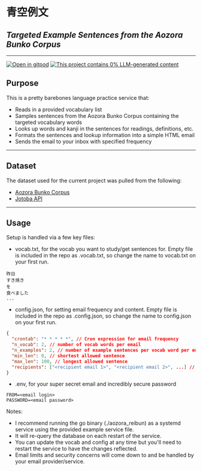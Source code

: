 # 青空例文

## _Targeted Example Sentences from the Aozora Bunko Corpus_

---

[![Open in gitpod](https://gitpod.io/button/open-in-gitpod.svg)](https://gitpod.io/#https://github.com/ryancahildebrandt/aozora_reibun)
[![This project contains 0% LLM-generated content](https://brainmade.org/88x31-dark.png)](https://brainmade.org/)

## Purpose

This is a pretty barebones language practice service that:

- Reads in a provided vocabulary list
- Samples sentences from the Aozora Bunko Corpus containing the targeted vocabulary words
- Looks up words and kanji in the sentences for readings, definitions, etc.
- Formats the sentences and lookup information into a simple HTML email
- Sends the email to your inbox with specified frequency

---

## Dataset

The dataset used for the current project was pulled from the following:

- [Aozora Bunko Corpus](https://www.kaggle.com/datasets/ryancahildebrandt/azbcorpus)
- [Jotoba API](https://jotoba.de)

---

## Usage

Setup is handled via a few key files:

- vocab.txt, for the vocab you want to study/get sentences for. Empty file is included in the repo as .vocab.txt, so change the name to vocab.txt on your first run.

```
昨日
すき焼き
を
食べました
...
```

- config.json, for setting email frequency and content. Empty file is included in the repo as .config.json, so change the name to config.json on your first run.

```json
{
  "crontab": "* * * * *", // Cron expression for email frequency
  "n_vocab": 2, // number of vocab words per email
  "n_examples": 2, // number of example sentences per vocab word per email
  "min_len": 0, // shortest allowed sentence
  "max_len": 100, // longest allowed sentence
  "recipients": ["<recipient email 1>", "<recipient email 2>", ...] //
}
```

- .env, for your super secret email and incredibly secure password

```
FROM=<email login>
PASSWORD=<email password>
```

Notes:

- I recommend running the go binary (./aozora_reibun) as a systemd service using the provided example service file.
- It will re-query the database on each restart of the service.
- You can update the vocab and config at any time but you'll need to restart the service to have the changes reflected.
- Email limits and security concerns will come down to and be handled by your email provider/service.
